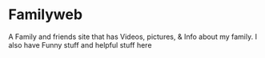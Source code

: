 # Familyweb
A Family and friends site that has Videos, pictures, &amp; Info about my family. I also have Funny stuff and helpful stuff here
